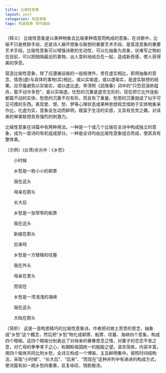 ```yaml
---
title: 比喻性意象
layout: post
categories: 构造意象
tags: 构造意象 写作基础
---
```


〔释义〕 比喻性意象是以某种物象去比喻某种情意而构成的意象。在诗歌中，比喻不只是修辞手段，还是诗人展开想象与联想的重要艺术手段，是营造意象的重要艺术手段。比喻性意象可以增强诗歌的生动性，可以化抽象为具象，状难写之物如在目前，可以把相隔最远的事物，出人意料地结合在一起，造成新奇感，使人获得美的享受。

营造比喻性意象，除了应遵循设喻的一般规律外，贵在虚实相比，即用抽象的意念、情思(虚)与具体的事物(实)相比，或以实喻虚，或以虚喻实，是虚实联想的结果。应尽量避免以实喻实，或以虚比虚。李清照《武陵春》词中的“只恐双溪舴艋舟，载不动许多愁”，是以实喻虚。忧愁的沉重是虚空无形的，现在把它比作连船都载不动的实体，愁思的沉重不仅有形，而且有了重量，愁思的沉重就成了似乎可见可摸的东西。表现爱、恨、愁、梦等心理状态或某种思想观念借助于实体物象来作比，化虚为实，意象会生动而鲜明，既富于生活的实感，又具有空灵之趣，对读者的审美联想具有强烈的刺激力。

比喻性意象在诗篇中有两种用法。一种是一个或几个比喻在全诗中构成独立的意象，成为一首诗的有机组成部分。一种是全诗均由比喻性意象组合而成，使其具有整体美。

〔示例〕(台湾)余光中：《乡愁》

　　小时候

　　乡愁是一枚小小的邮票

　　我在这头

　　母亲在那头



　　长大后

　　乡愁是一张窄窄的船票

　　我在这头

　　新娘在那头



　　后来呵

　　乡愁是一方矮矮的坟墓

　　我在外头

　　母亲在里头



　　而现在

　　乡愁是一湾浅浅的海峡

　　我在这头

　　大陆在那头

〔简析〕 这是一首构思精巧的比喻性意象诗。作者把对故土苦苦的思念，抽象成“乡愁”这个概念，然后把“乡愁”物化成邮票、船票、坟墓、海峡四个意象，构成四个暗喻。这四个暗喻分别表达了对母亲的眷眷思念之情，对妻子的恋恋不舍之意，对亡母的拳拳孝子之心，和期盼祖国统一的殷殷之望。语言简炼，内容丰富。用四个喻体共同比附乡愁，全诗又构成一个博喻，主旨鲜明集中。按照时间结构法，采取“小时候”、“长大后”、“后来”、“而现在”这种并列中有递进的构成方式，使诗篇有如一阕乡愁四重奏，反复咏叹，情韵极浓。 